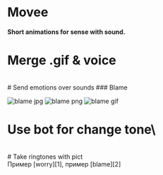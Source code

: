 # Movee
**Short animations for sense with sound.**
<br>

# Merge .gif & voice
<br>
# Send emotions over sounds
### Blame
  
![blame jpg][3]
![blame png][4]
![blame gif][5]
  
# Use bot for change tone\
<br>  
# Take ringtones with pict
<br>
  Пример [worry][1], пример [blame][2]

[1]: https://google.ru "Гугл" 
[2]: https://yandex.ru "Яндекс"
[3]: https://ludologer.files.wordpress.com/2017/01/wp_20181111_14_13_53_pro.jpg
[4]: https://ludologer.files.wordpress.com/2018/04/d0bdd0b0d181d0b8d0bbd18cd0bdd18bd0b5-d187d0b5d0bbd0bed0b2d0b5d187d0bad0b8-2.jpg
[5]: https://ludologer.files.wordpress.com/2020/11/blame.gif


